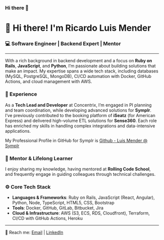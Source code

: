### Hi there 👋

<!--
**luism/luism** is a ✨ _special_ ✨ repository because its `README.md` (this file) appears on your GitHub profile.

Here are some ideas to get you started:

- 🔭 I’m currently working on ...
- 🌱 I’m currently learning ...
- 👯 I’m looking to collaborate on ...
- 🤔 I’m looking for help with ...
- 💬 Ask me about ...
- 📫 How to reach me: ...
- 😄 Pronouns: ...
- ⚡ Fun fact: ...
-->
# 👋 Hi there! I'm Ricardo Luis Mender

### 💻 Software Engineer | Backend Expert | Mentor

---

With a rich background in backend development and a focus on **Ruby on Rails**, **JavaScript**, and **Python**, I’m passionate about building solutions that make an impact. My expertise spans a wide tech stack, including databases (MySQL, PostgreSQL, MongoDB), CI/CD automation with Docker, GitHub Actions, and cloud management with AWS.

### 🌟 Experience

As a **Tech Lead and Developer** at Concentrix, I’m engaged in PI planning and team coordination, while developing advanced solutions for **Symplr**. I’ve previously contributed to the booking platform of **iSeatz** (for American Express) and delivered high-volume ETL solutions for **Sense360**. Each role has enriched my skills in handling complex integrations and data-intensive applications.

My Professional Profile in GitHub for Symplr is [Github - Luis Mender @ Symplr](https://github.com/luismender-symplr)

### 🌱 Mentor & Lifelong Learner

I enjoy sharing my knowledge, having mentored at **Rolling Code School**, and frequently engage in guiding colleagues through technical challenges.

### ⚙️ Core Tech Stack

- **Languages & Frameworks**: Ruby on Rails, JavaScript (React, Angular), Python, Node, TypeScript, HTML5, CSS, Bootstrap
- **Tools**: Docker, GitHub, GitLab, Bitbucket, Jira
- **Cloud & Infrastructure**: AWS (S3, ECS, RDS, Cloudfront), Terraform, CI/CD with GitHub Actions, Heroku

---

📧 Reach me: [Email](mailto:rlmender@gmail.com) | [LinkedIn](https://linkedin.com/in/rlmender)

